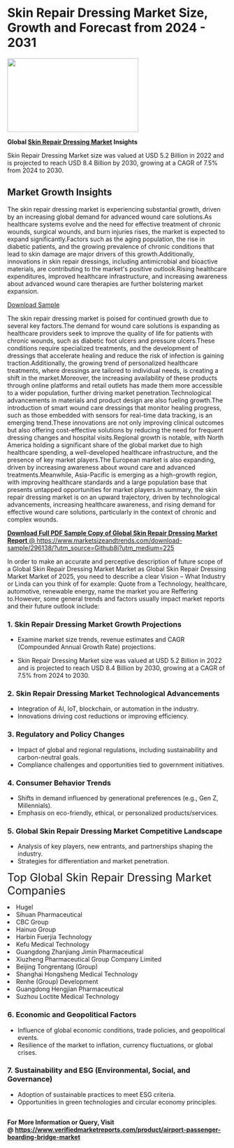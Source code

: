 <H1>Skin Repair Dressing Market Size, Growth and Forecast from 2024 - 2031</H1><img class="aligncenter size-medium wp-image-584254" src="https://thirdeyenews.in/wp-content/uploads/2024/09/Global-Market-Research-300x168.jpeg" alt="" width="300" height="168" /><p><strong>Global&nbsp;<a href="https://www.marketsizeandtrends.com/download-sample/296138/?utm_source=Github8j?utm_medium=225">Skin Repair Dressing Market</a> Insights</strong></p><p>Skin Repair Dressing Market size was valued at USD 5.2 Billion in 2022 and is projected to reach USD 8.4 Billion by 2030, growing at a CAGR of 7.5% from 2024 to 2030.</p><p><h2>Market Growth Insights</h2> <p>The skin repair dressing market is experiencing substantial growth, driven by an increasing global demand for advanced wound care solutions.As healthcare systems evolve and the need for effective treatment of chronic wounds, surgical wounds, and burn injuries rises, the market is expected to expand significantly.Factors such as the aging population, the rise in diabetic patients, and the growing prevalence of chronic conditions that lead to skin damage are major drivers of this growth.Additionally, innovations in skin repair dressings, including antimicrobial and bioactive materials, are contributing to the market's positive outlook.Rising healthcare expenditures, improved healthcare infrastructure, and increasing awareness about advanced wound care therapies are further bolstering market expansion.</p> <p><a href="#">Download Sample</a></p> <p>The skin repair dressing market is poised for continued growth due to several key factors.The demand for wound care solutions is expanding as healthcare providers seek to improve the quality of life for patients with chronic wounds, such as diabetic foot ulcers and pressure ulcers.These conditions require specialized treatments, and the development of dressings that accelerate healing and reduce the risk of infection is gaining traction.Additionally, the growing trend of personalized healthcare treatments, where dressings are tailored to individual needs, is creating a shift in the market.Moreover, the increasing availability of these products through online platforms and retail outlets has made them more accessible to a wider population, further driving market penetration.Technological advancements in materials and product design are also fueling growth.The introduction of smart wound care dressings that monitor healing progress, such as those embedded with sensors for real-time data tracking, is an emerging trend.These innovations are not only improving clinical outcomes but also offering cost-effective solutions by reducing the need for frequent dressing changes and hospital visits.Regional growth is notable, with North America holding a significant share of the global market due to high healthcare spending, a well-developed healthcare infrastructure, and the presence of key market players.The European market is also expanding, driven by increasing awareness about wound care and advanced treatments.Meanwhile, Asia-Pacific is emerging as a high-growth region, with improving healthcare standards and a large population base that presents untapped opportunities for market players.In summary, the skin repair dressing market is on an upward trajectory, driven by technological advancements, increasing healthcare awareness, and rising demand for effective wound care solutions, particularly in the context of chronic and complex wounds.<p><a href="#"></p><p><span class=""><strong>Download Full PDF Sample Copy of Global Skin Repair Dressing Market Report</strong> @ <a href="https://www.marketsizeandtrends.com/download-sample/296138/?utm_source=Github8j?utm_medium=225" target="_blank">https://www.marketsizeandtrends.com/download-sample/296138/?utm_source=Github8j?utm_medium=225</a></span></p><p>In order to make an accurate and perceptive description of future scope of a Global&nbsp;Skin Repair Dressing Market Market as Global&nbsp;Skin Repair Dressing Market Market of 2025, you need to describe a clear Vision &ndash; What Industry or Linda can you think of for example: Quote from a Technology, healthcare, automotive, renewable energy, name the market you are Reffering to.However, some general trends and factors usually impact market reports and their future outlook include:</p><h3>1.&nbsp;<strong>Skin Repair Dressing Market Growth Projections</strong></h3><ul><li>Examine market size trends, revenue estimates and CAGR (Compounded Annual Growth Rate) projections.</li><li><p>Skin Repair Dressing Market size was valued at USD 5.2 Billion in 2022 and is projected to reach USD 8.4 Billion by 2030, growing at a CAGR of 7.5% from 2024 to 2030.</p></li></ul><h3>2.&nbsp;<strong>Skin Repair Dressing Market Technological Advancements</strong></h3><ul><li>Integration of AI, IoT, blockchain, or automation in the industry.</li><li>Innovations driving cost reductions or improving efficiency.</li></ul><h3>3.&nbsp;<strong>Regulatory and Policy Changes</strong></h3><ul><li>Impact of global and regional regulations, including sustainability and carbon-neutral goals.</li><li>Compliance challenges and opportunities tied to government initiatives.</li></ul><h3>4.&nbsp;<strong>Consumer Behavior Trends</strong></h3><ul><li>Shifts in demand influenced by generational preferences (e.g., Gen Z, Millennials).</li><li>Emphasis on eco-friendly, ethical, or personalized products/services.</li></ul><h3>5.&nbsp;<strong>Global Skin Repair Dressing Market Competitive Landscape</strong></h3><ul><li>Analysis of key players, new entrants, and partnerships shaping the industry.</li><li>Strategies for differentiation and market penetration.</li></ul><p data-pm-slice="1 1 []"><span style="color: inherit; font-family: inherit; font-size: 25px;">Top Global Skin Repair Dressing Market Companies</span></p><div class="" data-test-id=""><p><li>Hugel</li><li> Sihuan Pharmaceutical</li><li> CBC Group</li><li> Hainuo Group</li><li> Harbin Fuerjia Technology</li><li> Kefu Medical Technology</li><li> Guangdong Zhanjiang Jimin Pharmaceutical</li><li> Xiuzheng Pharmaceutical Group Company Limited</li><li> Beijing Tongrentang (Group)</li><li> Shanghai Hongsheng Medical Technology</li><li> Renhe (Group) Development</li><li> Guangdong Hengjian Pharmaceutical</li><li> Suzhou Loctite Medical Technology</li></p></div><h3>6.&nbsp;<strong>Economic and Geopolitical Factors</strong></h3><ul><li>Influence of global economic conditions, trade policies, and geopolitical events.</li><li>Resilience of the market to inflation, currency fluctuations, or global crises.</li></ul><h3>7.&nbsp;<strong>Sustainability and ESG (Environmental, Social, and Governance)</strong></h3><ul><li>Adoption of sustainable practices to meet ESG criteria.</li><li>Opportunities in green technologies and circular economy principles.</li></ul><h2><strong style="font-size: 14px;">For More Information or Query, Visit @&nbsp;</strong><a style="background-color: #ffffff; font-size: 14px;" href="https://www.marketsizeandtrends.com/report/skin-repair-dressing-market/" target="_blank">https://www.verifiedmarketreports.com/product/airport-passenger-boarding-bridge-market</a></h2>